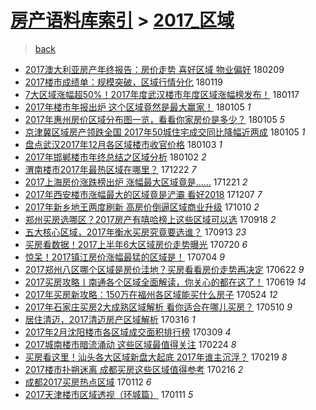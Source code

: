 [房产语料库索引](../../README.md)  > [2017_区域](2017_区域.md)
====
> [back](../README.md)

- [2017澳大利亚房产年终报告：房价走势 喜好区域 物业偏好](http://jkwz.applinzi.com/ittc/7068139148592808970.html#2017%E6%BE%B3%E5%A4%A7%E5%88%A9%E4%BA%9A%E6%88%BF%E4%BA%A7%E5%B9%B4%E7%BB%88%E6%8A%A5%E5%91%8A%EF%BC%9A%E6%88%BF%E4%BB%B7%E8%B5%B0%E5%8A%BF+%E5%96%9C%E5%A5%BD%E5%8C%BA%E5%9F%9F+%E7%89%A9%E4%B8%9A%E5%81%8F%E5%A5%BD) 180209  
- [2017楼市成绩单：规模突破，区域行情分化](http://jkwz.applinzi.com/ittc/7060275294730978321.html#2017%E6%A5%BC%E5%B8%82%E6%88%90%E7%BB%A9%E5%8D%95%EF%BC%9A%E8%A7%84%E6%A8%A1%E7%AA%81%E7%A0%B4%EF%BC%8C%E5%8C%BA%E5%9F%9F%E8%A1%8C%E6%83%85%E5%88%86%E5%8C%96) 180119  
- [7大区域涨幅超50%！2017年度武汉楼市年度区域涨幅榜发布！](http://jkwz.applinzi.com/ittc/7059569062080676874.html#7%E5%A4%A7%E5%8C%BA%E5%9F%9F%E6%B6%A8%E5%B9%85%E8%B6%8550%25%EF%BC%812017%E5%B9%B4%E5%BA%A6%E6%AD%A6%E6%B1%89%E6%A5%BC%E5%B8%82%E5%B9%B4%E5%BA%A6%E5%8C%BA%E5%9F%9F%E6%B6%A8%E5%B9%85%E6%A6%9C%E5%8F%91%E5%B8%83%EF%BC%81) 180117  
- [2017年楼市年报出炉 这个区域竟然是最大赢家！](http://jkwz.applinzi.com/ittc/7055232854621946886.html#2017%E5%B9%B4%E6%A5%BC%E5%B8%82%E5%B9%B4%E6%8A%A5%E5%87%BA%E7%82%89+%E8%BF%99%E4%B8%AA%E5%8C%BA%E5%9F%9F%E7%AB%9F%E7%84%B6%E6%98%AF%E6%9C%80%E5%A4%A7%E8%B5%A2%E5%AE%B6%EF%BC%81) 180105 *1* 
- [2017年惠州房价区域分布图一览，看看你家房价是多少？](http://jkwz.applinzi.com/ittc/7055047025333109767.html#2017%E5%B9%B4%E6%83%A0%E5%B7%9E%E6%88%BF%E4%BB%B7%E5%8C%BA%E5%9F%9F%E5%88%86%E5%B8%83%E5%9B%BE%E4%B8%80%E8%A7%88%EF%BC%8C%E7%9C%8B%E7%9C%8B%E4%BD%A0%E5%AE%B6%E6%88%BF%E4%BB%B7%E6%98%AF%E5%A4%9A%E5%B0%91%EF%BC%9F) 180105 *5* 
- [京津冀区域房产领跌全国 2017年50城住宅成交同比降幅近两成](http://jkwz.applinzi.com/ittc/7055018592804799494.html#%E4%BA%AC%E6%B4%A5%E5%86%80%E5%8C%BA%E5%9F%9F%E6%88%BF%E4%BA%A7%E9%A2%86%E8%B7%8C%E5%85%A8%E5%9B%BD+2017%E5%B9%B450%E5%9F%8E%E4%BD%8F%E5%AE%85%E6%88%90%E4%BA%A4%E5%90%8C%E6%AF%94%E9%99%8D%E5%B9%85%E8%BF%91%E4%B8%A4%E6%88%90) 180105 *1* 
- [盘点武汉2017年12月各区域楼市收官价格](http://jkwz.applinzi.com/ittc/7054062256046736400.html#%E7%9B%98%E7%82%B9%E6%AD%A6%E6%B1%892017%E5%B9%B412%E6%9C%88%E5%90%84%E5%8C%BA%E5%9F%9F%E6%A5%BC%E5%B8%82%E6%94%B6%E5%AE%98%E4%BB%B7%E6%A0%BC) 180103 *1* 
- [2017年邯郸楼市年终总结之区域分析](http://jkwz.applinzi.com/ittc/7053827626991354897.html#2017%E5%B9%B4%E9%82%AF%E9%83%B8%E6%A5%BC%E5%B8%82%E5%B9%B4%E7%BB%88%E6%80%BB%E7%BB%93%E4%B9%8B%E5%8C%BA%E5%9F%9F%E5%88%86%E6%9E%90) 180102 *2* 
- [渭南楼市2017年最热区域在哪里？](http://jkwz.applinzi.com/ittc/7049933537535329296.html#%E6%B8%AD%E5%8D%97%E6%A5%BC%E5%B8%822017%E5%B9%B4%E6%9C%80%E7%83%AD%E5%8C%BA%E5%9F%9F%E5%9C%A8%E5%93%AA%E9%87%8C%EF%BC%9F) 171222 *7* 
- [2017上海房价涨跌榜出炉 涨幅最大区域竟是……](http://jkwz.applinzi.com/ittc/7049549865963488273.html#2017%E4%B8%8A%E6%B5%B7%E6%88%BF%E4%BB%B7%E6%B6%A8%E8%B7%8C%E6%A6%9C%E5%87%BA%E7%82%89+%E6%B6%A8%E5%B9%85%E6%9C%80%E5%A4%A7%E5%8C%BA%E5%9F%9F%E7%AB%9F%E6%98%AF%E2%80%A6%E2%80%A6) 171221 *2* 
- [2017年西安楼市涨幅最大的区域竟是浐灞 看好2018](http://jkwz.applinzi.com/ittc/7044284684568101905.html#2017%E5%B9%B4%E8%A5%BF%E5%AE%89%E6%A5%BC%E5%B8%82%E6%B6%A8%E5%B9%85%E6%9C%80%E5%A4%A7%E7%9A%84%E5%8C%BA%E5%9F%9F%E7%AB%9F%E6%98%AF%E6%B5%90%E7%81%9E+%E7%9C%8B%E5%A5%BD2018) 171207 *7* 
- [2017年新乡地王两度刷新 高房价倒逼区域商业升级](http://jkwz.applinzi.com/ittc/7022814175733220369.html#2017%E5%B9%B4%E6%96%B0%E4%B9%A1%E5%9C%B0%E7%8E%8B%E4%B8%A4%E5%BA%A6%E5%88%B7%E6%96%B0+%E9%AB%98%E6%88%BF%E4%BB%B7%E5%80%92%E9%80%BC%E5%8C%BA%E5%9F%9F%E5%95%86%E4%B8%9A%E5%8D%87%E7%BA%A7) 171010 *2* 
- [郑州买房选哪区？2017房产有嘻哈榜上这些区域可以选](http://jkwz.applinzi.com/ittc/7014658353383605264.html#%E9%83%91%E5%B7%9E%E4%B9%B0%E6%88%BF%E9%80%89%E5%93%AA%E5%8C%BA%EF%BC%9F2017%E6%88%BF%E4%BA%A7%E6%9C%89%E5%98%BB%E5%93%88%E6%A6%9C%E4%B8%8A%E8%BF%99%E4%BA%9B%E5%8C%BA%E5%9F%9F%E5%8F%AF%E4%BB%A5%E9%80%89) 170918 *2* 
- [五大核心区域，2017年衡水买房究竟要选谁？](http://jkwz.applinzi.com/ittc/7012728638469047312.html#%E4%BA%94%E5%A4%A7%E6%A0%B8%E5%BF%83%E5%8C%BA%E5%9F%9F%EF%BC%8C2017%E5%B9%B4%E8%A1%A1%E6%B0%B4%E4%B9%B0%E6%88%BF%E7%A9%B6%E7%AB%9F%E8%A6%81%E9%80%89%E8%B0%81%EF%BC%9F) 170913 *23* 
- [买房看数据！2017上半年6大区域房价走势曝光](http://jkwz.applinzi.com/ittc/6992377923473245201.html#%E4%B9%B0%E6%88%BF%E7%9C%8B%E6%95%B0%E6%8D%AE%EF%BC%812017%E4%B8%8A%E5%8D%8A%E5%B9%B46%E5%A4%A7%E5%8C%BA%E5%9F%9F%E6%88%BF%E4%BB%B7%E8%B5%B0%E5%8A%BF%E6%9B%9D%E5%85%89) 170720 *6* 
- [惊呆！2017镇江房价涨幅最猛的区域是！](http://jkwz.applinzi.com/ittc/6986467412802012165.html#%E6%83%8A%E5%91%86%EF%BC%812017%E9%95%87%E6%B1%9F%E6%88%BF%E4%BB%B7%E6%B6%A8%E5%B9%85%E6%9C%80%E7%8C%9B%E7%9A%84%E5%8C%BA%E5%9F%9F%E6%98%AF%EF%BC%81) 170704 *9* 
- [2017郑州八区哪个区域是房价洼地？买房看看房价走势再决定](http://jkwz.applinzi.com/ittc/6981920665744458756.html#2017%E9%83%91%E5%B7%9E%E5%85%AB%E5%8C%BA%E5%93%AA%E4%B8%AA%E5%8C%BA%E5%9F%9F%E6%98%AF%E6%88%BF%E4%BB%B7%E6%B4%BC%E5%9C%B0%EF%BC%9F%E4%B9%B0%E6%88%BF%E7%9C%8B%E7%9C%8B%E6%88%BF%E4%BB%B7%E8%B5%B0%E5%8A%BF%E5%86%8D%E5%86%B3%E5%AE%9A) 170622 *9* 
- [2017买房攻略丨南通各个区域全面解读，你关心的都在这了！](http://jkwz.applinzi.com/ittc/6980910846703043588.html#2017%E4%B9%B0%E6%88%BF%E6%94%BB%E7%95%A5%E4%B8%A8%E5%8D%97%E9%80%9A%E5%90%84%E4%B8%AA%E5%8C%BA%E5%9F%9F%E5%85%A8%E9%9D%A2%E8%A7%A3%E8%AF%BB%EF%BC%8C%E4%BD%A0%E5%85%B3%E5%BF%83%E7%9A%84%E9%83%BD%E5%9C%A8%E8%BF%99%E4%BA%86%EF%BC%81) 170619 *14* 
- [2017年买房新攻略：150万在福州各区域能买什么房子](http://jkwz.applinzi.com/ittc/6971275654547899397.html#2017%E5%B9%B4%E4%B9%B0%E6%88%BF%E6%96%B0%E6%94%BB%E7%95%A5%EF%BC%9A150%E4%B8%87%E5%9C%A8%E7%A6%8F%E5%B7%9E%E5%90%84%E5%8C%BA%E5%9F%9F%E8%83%BD%E4%B9%B0%E4%BB%80%E4%B9%88%E6%88%BF%E5%AD%90) 170524 *12* 
- [2017年石家庄买房2大成熟区域解析 看你适合在哪儿买房？](http://jkwz.applinzi.com/ittc/6966044522814374917.html#2017%E5%B9%B4%E7%9F%B3%E5%AE%B6%E5%BA%84%E4%B9%B0%E6%88%BF2%E5%A4%A7%E6%88%90%E7%86%9F%E5%8C%BA%E5%9F%9F%E8%A7%A3%E6%9E%90+%E7%9C%8B%E4%BD%A0%E9%80%82%E5%90%88%E5%9C%A8%E5%93%AA%E5%84%BF%E4%B9%B0%E6%88%BF%EF%BC%9F) 170510 *9* 
- [居住清迈，2017清迈房产区域解析](http://jkwz.applinzi.com/ittc/6945582578101912580.html#%E5%B1%85%E4%BD%8F%E6%B8%85%E8%BF%88%EF%BC%8C2017%E6%B8%85%E8%BF%88%E6%88%BF%E4%BA%A7%E5%8C%BA%E5%9F%9F%E8%A7%A3%E6%9E%90) 170316 *1* 
- [2017年2月沈阳楼市各区域成交面积排行榜](http://jkwz.applinzi.com/ittc/6943078720381387781.html#2017%E5%B9%B42%E6%9C%88%E6%B2%88%E9%98%B3%E6%A5%BC%E5%B8%82%E5%90%84%E5%8C%BA%E5%9F%9F%E6%88%90%E4%BA%A4%E9%9D%A2%E7%A7%AF%E6%8E%92%E8%A1%8C%E6%A6%9C) 170309 *4* 
- [2017城南楼市暗流涌动 这些区域最值得关注](http://jkwz.applinzi.com/ittc/6938260895791842309.html#2017%E5%9F%8E%E5%8D%97%E6%A5%BC%E5%B8%82%E6%9A%97%E6%B5%81%E6%B6%8C%E5%8A%A8+%E8%BF%99%E4%BA%9B%E5%8C%BA%E5%9F%9F%E6%9C%80%E5%80%BC%E5%BE%97%E5%85%B3%E6%B3%A8) 170224 *8* 
- [买房看这里！汕头各大区域新盘大起底 2017年谁主沉浮？](http://jkwz.applinzi.com/ittc/6936028729955582980.html#%E4%B9%B0%E6%88%BF%E7%9C%8B%E8%BF%99%E9%87%8C%EF%BC%81%E6%B1%95%E5%A4%B4%E5%90%84%E5%A4%A7%E5%8C%BA%E5%9F%9F%E6%96%B0%E7%9B%98%E5%A4%A7%E8%B5%B7%E5%BA%95+2017%E5%B9%B4%E8%B0%81%E4%B8%BB%E6%B2%89%E6%B5%AE%EF%BC%9F) 170219 *8* 
- [2017楼市扑朔迷离 成都买房这些区域值得参考](http://jkwz.applinzi.com/ittc/6935219501661684740.html#2017%E6%A5%BC%E5%B8%82%E6%89%91%E6%9C%94%E8%BF%B7%E7%A6%BB+%E6%88%90%E9%83%BD%E4%B9%B0%E6%88%BF%E8%BF%99%E4%BA%9B%E5%8C%BA%E5%9F%9F%E5%80%BC%E5%BE%97%E5%8F%82%E8%80%83) 170216 *2* 
- [成都2017买房热点区域](http://jkwz.applinzi.com/ittc/6922187555146826757.html#%E6%88%90%E9%83%BD2017%E4%B9%B0%E6%88%BF%E7%83%AD%E7%82%B9%E5%8C%BA%E5%9F%9F) 170112 *6* 
- [2017天津楼市区域透视（环城篇）](http://jkwz.applinzi.com/ittc/6921835402616112132.html#2017%E5%A4%A9%E6%B4%A5%E6%A5%BC%E5%B8%82%E5%8C%BA%E5%9F%9F%E9%80%8F%E8%A7%86%EF%BC%88%E7%8E%AF%E5%9F%8E%E7%AF%87%EF%BC%89) 170111 *5* 
